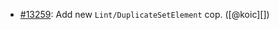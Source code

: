 * [#13259](https://github.com/rubocop/rubocop/issues/13259): Add new `Lint/DuplicateSetElement` cop. ([@koic][])
